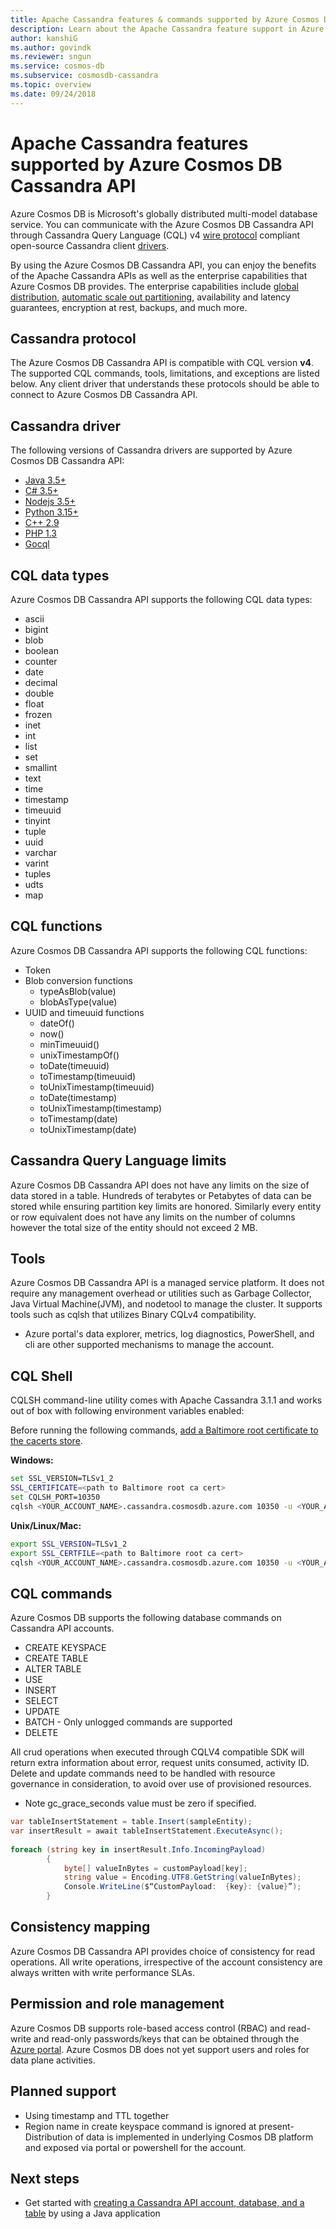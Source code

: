 ```yaml
---
title: Apache Cassandra features & commands supported by Azure Cosmos DB Cassandra API
description: Learn about the Apache Cassandra feature support in Azure Cosmos DB Cassandra API
author: kanshiG
ms.author: govindk
ms.reviewer: sngun
ms.service: cosmos-db
ms.subservice: cosmosdb-cassandra
ms.topic: overview
ms.date: 09/24/2018
---
```


# Apache Cassandra features supported by Azure Cosmos DB Cassandra API 

Azure Cosmos DB is Microsoft's globally distributed multi-model database service. You can communicate with the Azure Cosmos DB Cassandra API through Cassandra Query Language (CQL) v4 [wire protocol](https://github.com/apache/cassandra/blob/trunk/doc/native_protocol_v4.spec) compliant open-source Cassandra client [drivers](https://cassandra.apache.org/doc/latest/getting_started/drivers.html?highlight=driver). 

By using the Azure Cosmos DB Cassandra API, you can enjoy the benefits of the Apache Cassandra APIs as well as the enterprise capabilities that Azure Cosmos DB provides. The enterprise capabilities include [global distribution](distribute-data-globally.md), [automatic scale out partitioning](partition-data.md), availability and latency guarantees, encryption at rest, backups, and much more.

## Cassandra protocol 

The Azure Cosmos DB Cassandra API is compatible with CQL version **v4**. The supported CQL commands, tools, limitations, and exceptions are listed below. Any client driver that understands these protocols should be able to connect to Azure Cosmos DB Cassandra API.

## Cassandra driver

The following versions of Cassandra drivers are supported by Azure Cosmos DB Cassandra API:

* [Java 3.5+](https://github.com/datastax/java-driver)  
* [C# 3.5+](https://github.com/datastax/csharp-driver)  
* [Nodejs 3.5+](https://github.com/datastax/nodejs-driver)  
* [Python 3.15+](https://github.com/datastax/python-driver)  
* [C++ 2.9](https://github.com/datastax/cpp-driver)   
* [PHP 1.3](https://github.com/datastax/php-driver)  
* [Gocql](https://github.com/gocql/gocql)  
 
## CQL data types 

Azure Cosmos DB Cassandra API supports the following CQL data types:

* ascii  
* bigint  
* blob  
* boolean  
* counter  
* date  
* decimal  
* double  
* float  
* frozen  
* inet  
* int  
* list  
* set  
* smallint  
* text  
* time  
* timestamp  
* timeuuid  
* tinyint  
* tuple  
* uuid  
* varchar  
* varint  
* tuples  
* udts  
* map  

## CQL functions

Azure Cosmos DB Cassandra API supports the following CQL functions:

* Token  
* Blob conversion functions 
  * typeAsBlob(value)  
  * blobAsType(value)
* UUID and timeuuid functions 
  * dateOf()  
  * now()  
  * minTimeuuid()  
  * unixTimestampOf()  
  * toDate(timeuuid)  
  * toTimestamp(timeuuid)  
  * toUnixTimestamp(timeuuid)  
  * toDate(timestamp)  
  * toUnixTimestamp(timestamp)  
  * toTimestamp(date)  
  * toUnixTimestamp(date)  


## Cassandra Query Language limits

Azure Cosmos DB Cassandra API does not have any limits on the size of data stored in a table. Hundreds of terabytes or Petabytes of data can be stored while ensuring partition key limits are honored. Similarly every entity or row equivalent does not have any limits on the number of columns however the total size of the entity should not exceed 2 MB.

## Tools 

Azure Cosmos DB Cassandra API is a managed service platform. It does not require any management overhead or utilities such as Garbage Collector, Java Virtual Machine(JVM), and nodetool to manage the cluster. It supports tools such as cqlsh that utilizes Binary CQLv4 compatibility. 

* Azure portal's data explorer, metrics, log diagnostics, PowerShell, and cli are other supported mechanisms to manage the account.

## CQL Shell  

CQLSH command-line utility comes with Apache Cassandra 3.1.1 and works out of box with following environment variables enabled:

Before running the following commands, [add a Baltimore root certificate to the cacerts store](https://docs.microsoft.com/java/azure/java-sdk-add-certificate-ca-store?view=azure-java-stable#to-add-a-root-certificate-to-the-cacerts-store). 

**Windows:** 

```bash
set SSL_VERSION=TLSv1_2 
SSL_CERTIFICATE=<path to Baltimore root ca cert>
set CQLSH_PORT=10350 
cqlsh <YOUR_ACCOUNT_NAME>.cassandra.cosmosdb.azure.com 10350 -u <YOUR_ACCOUNT_NAME> -p <YOUR_ACCOUNT_PASSWORD> --ssl 
```
**Unix/Linux/Mac:**

```bash
export SSL_VERSION=TLSv1_2 
export SSL_CERTFILE=<path to Baltimore root ca cert>
cqlsh <YOUR_ACCOUNT_NAME>.cassandra.cosmosdb.azure.com 10350 -u <YOUR_ACCOUNT_NAME> -p <YOUR_ACCOUNT_PASSWORD> --ssl 
```

## CQL commands

Azure Cosmos DB supports the following database commands on Cassandra API accounts.

* CREATE KEYSPACE 
* CREATE TABLE 
* ALTER TABLE 
* USE 
* INSERT 
* SELECT 
* UPDATE 
* BATCH - Only unlogged commands are supported 
* DELETE

All crud operations when executed through CQLV4 compatible SDK will return extra information about error, request units consumed, activity ID. Delete and update commands need to be handled with resource governance in consideration, to avoid over use of provisioned resources. 
* Note  gc_grace_seconds value must be zero if specified.

```csharp
var tableInsertStatement = table.Insert(sampleEntity); 
var insertResult = await tableInsertStatement.ExecuteAsync(); 
 
foreach (string key in insertResult.Info.IncomingPayload) 
        { 
            byte[] valueInBytes = customPayload[key]; 
            string value = Encoding.UTF8.GetString(valueInBytes); 
            Console.WriteLine($“CustomPayload:  {key}: {value}”); 
        } 
```

## Consistency mapping 

Azure Cosmos DB Cassandra API provides choice of consistency for read operations. All write operations, irrespective of the account consistency are always written with write performance SLAs.

## Permission and role management

Azure Cosmos DB supports role-based access control (RBAC) and read-write and read-only passwords/keys that can be obtained through the [Azure portal](https://portal.azure.com). Azure Cosmos DB does not yet support users and roles for data plane activities. 

## Planned support 
* Using timestamp and TTL together  
* Region name in create keyspace command is ignored at present- Distribution of data is implemented in underlying Cosmos DB platform and exposed via portal or powershell for the account. 





## Next steps

- Get started with [creating a Cassandra API account, database, and a table](create-cassandra-api-account-java.md) by using a Java application

